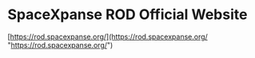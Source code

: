 # SpaceXpanse ROD Official Website
[https://rod.spacexpanse.org/](https://rod.spacexpanse.org/ "https://rod.spacexpanse.org/")
